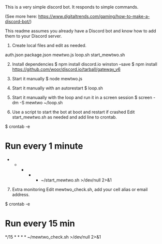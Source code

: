 This is a very simple discord bot. It responds to simple commands.

(See more here: https://www.digitaltrends.com/gaming/how-to-make-a-discord-bot/)

This readme assumes you already have a Discord bot and know how to add them to your Discord server.

1. Create local files and edit as needed.

  auth.json
  package.json
  mewtwo.js
  loop.sh
  start_mewtwo.sh

2. Install dependencies
$ npm install discord.io winston –save
$ npm install https://github.com/woor/discord.io/tarball/gateway_v6

3. Start it manually
$ node mewtwo.js

4. Start it manually with an autorestart
$ loop.sh

5. Start it manuaally with the loop and run it in a screen session
$ screen -dm -S mewtwo ~/loop.sh

6. Use a script to start the bot at boot and restart if crashed
Edit start_mewtwo.sh as needed and add line to crontab.

$ crontab -e

# Run every 1 minute
* * * * * ~/start_mewtwo.sh >/dev/null 2>&1

7. Extra monitoring
Edit mewtwo_check.sh, add your cell alias or email address.

$ crontab -e

# Run every 15 min
*/15 * * * * ~/mewtwo_check.sh >/dev/null 2>&1











